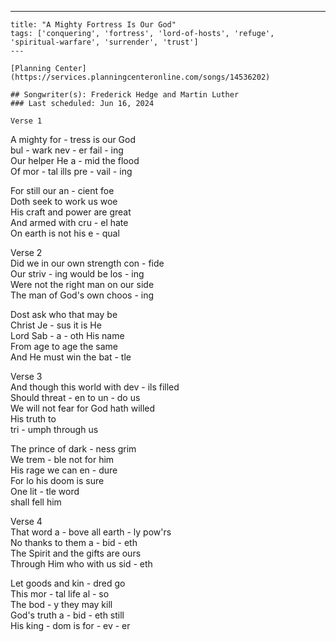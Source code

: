 ---
    title: "A Mighty Fortress Is Our God"
    tags: ['conquering', 'fortress', 'lord-of-hosts', 'refuge', 'spiritual-warfare', 'surrender', 'trust']
    ---

    [Planning Center](https://services.planningcenteronline.com/songs/14536202)

    ## Songwriter(s): Frederick Hedge and Martin Luther
    ### Last scheduled: Jun 16, 2024          

    Verse 1  
A mighty for - tress is our God  
bul - wark nev - er fail - ing  
Our helper He a - mid the flood  
Of mor - tal ills pre - vail - ing  
  
For still our an - cient foe  
Doth seek to work us woe  
His craft and power are great  
And armed with cru - el hate  
On earth is not his e - qual  
  
Verse 2  
Did we in our own strength con - fide  
Our striv - ing would be los - ing  
Were not the right man on our side  
The man of God's own choos - ing  
  
Dost ask who that may be  
Christ Je - sus it is He  
Lord Sab - a - oth His name  
From age to age the same  
And He must win the bat - tle  
  
  
Verse 3  
And though this world with dev - ils filled  
Should threat - en to un - do us  
We will not fear for God hath willed  
His truth to  
tri - umph through us  
  
The prince of dark - ness grim  
We trem - ble not for him  
His rage we can en - dure  
For lo his doom is sure  
One lit - tle word  
shall fell him  
  
Verse 4  
That word a - bove all earth - ly pow'rs  
No thanks to them a - bid - eth  
The Spirit and the gifts are ours  
Through Him who with us sid - eth  
  
Let goods and kin - dred go  
This mor - tal life al - so  
The bod - y they may kill  
God's truth a - bid - eth still  
His king - dom is for - ev - er
    